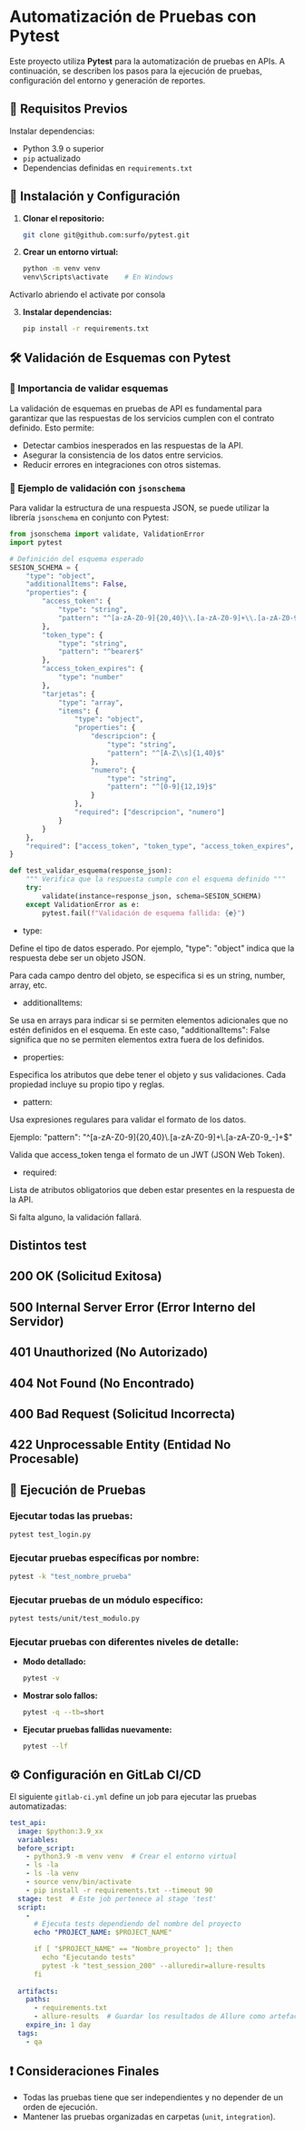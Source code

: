 # Automatización de Pruebas con Pytest

Este proyecto utiliza **Pytest** para la automatización de pruebas en APIs. A continuación, se describen los pasos para la ejecución de pruebas, configuración del entorno y generación de reportes.

## 📌 Requisitos Previos

Instalar dependencias:

- Python 3.9 o superior
- `pip` actualizado
- Dependencias definidas en `requirements.txt`
     

## 📂 Instalación y Configuración

1. **Clonar el repositorio:**
   ```bash
   git clone git@github.com:surfo/pytest.git
   ```
2. **Crear un entorno virtual:**
   ```bash
   python -m venv venv
   venv\Scripts\activate    # En Windows
   ```
Activarlo abriendo el activate por consola 

3. **Instalar dependencias:**
   ```bash
   pip install -r requirements.txt
   ```

## 🛠 Validación de Esquemas con Pytest

### 📌 Importancia de validar esquemas
La validación de esquemas en pruebas de API es fundamental para garantizar que las respuestas de los servicios cumplen con el contrato definido. Esto permite:
- Detectar cambios inesperados en las respuestas de la API.
- Asegurar la consistencia de los datos entre servicios.
- Reducir errores en integraciones con otros sistemas.

### 📄 Ejemplo de validación con `jsonschema`
Para validar la estructura de una respuesta JSON, se puede utilizar la librería `jsonschema` en conjunto con Pytest:

```python
from jsonschema import validate, ValidationError
import pytest

# Definición del esquema esperado
SESION_SCHEMA = {
    "type": "object",
    "additionalItems": False,
    "properties": {
        "access_token": {
            "type": "string",
            "pattern": "^[a-zA-Z0-9]{20,40}\\.[a-zA-Z0-9]+\\.[a-zA-Z0-9_-]+$"
        },
        "token_type": {
            "type": "string",
            "pattern": "^bearer$"
        },
        "access_token_expires": {
            "type": "number"
        },
        "tarjetas": {
            "type": "array",
            "items": {
                "type": "object",
                "properties": {
                    "descripcion": {
                        "type": "string",
                        "pattern": "^[A-Z\\s]{1,40}$"
                    },
                    "numero": {
                        "type": "string",
                        "pattern": "^[0-9]{12,19}$"
                    }
                },
                "required": ["descripcion", "numero"]
            }
        }
    },
    "required": ["access_token", "token_type", "access_token_expires", "tarjetas"]
}

def test_validar_esquema(response_json):
    """ Verifica que la respuesta cumple con el esquema definido """
    try:
        validate(instance=response_json, schema=SESION_SCHEMA)
    except ValidationError as e:
        pytest.fail(f"Validación de esquema fallida: {e}")
```

- type:

Define el tipo de datos esperado. Por ejemplo, "type": "object" indica que la respuesta debe ser un objeto JSON.

Para cada campo dentro del objeto, se especifica si es un string, number, array, etc.

- additionalItems:

Se usa en arrays para indicar si se permiten elementos adicionales que no estén definidos en el esquema. En este caso, "additionalItems": False significa que no se permiten elementos extra fuera de los definidos.

- properties:

Especifica los atributos que debe tener el objeto y sus validaciones. Cada propiedad incluye su propio tipo y reglas.

- pattern:

Usa expresiones regulares para validar el formato de los datos.

Ejemplo: "pattern": "^[a-zA-Z0-9]{20,40}\\.[a-zA-Z0-9]+\\.[a-zA-Z0-9_-]+$"

Valida que access_token tenga el formato de un JWT (JSON Web Token).

- required:

Lista de atributos obligatorios que deben estar presentes en la respuesta de la API.

Si falta alguno, la validación fallará.

## Distintos test 

## 200 OK (Solicitud Exitosa)

## 500 Internal Server Error (Error Interno del Servidor)

## 401 Unauthorized (No Autorizado)

## 404 Not Found (No Encontrado)

## 400 Bad Request (Solicitud Incorrecta)

## 422 Unprocessable Entity (Entidad No Procesable)




## 🚀 Ejecución de Pruebas

### Ejecutar todas las pruebas:
```bash
pytest test_login.py
```

### Ejecutar pruebas específicas por nombre:
```bash
pytest -k "test_nombre_prueba" 
```

### Ejecutar pruebas de un módulo específico:
```bash
pytest tests/unit/test_modulo.py 
```

### Ejecutar pruebas con diferentes niveles de detalle:
- **Modo detallado:**
  ```bash
  pytest -v
  ```
- **Mostrar solo fallos:**
  ```bash
  pytest -q --tb=short
  ```
- **Ejecutar pruebas fallidas nuevamente:**
  ```bash
  pytest --lf
  ```




## ⚙️ Configuración en GitLab CI/CD

El siguiente `gitlab-ci.yml` define un job para ejecutar las pruebas automatizadas:
```yaml
test_api:
  image: $python:3.9_xx
  variables:    
  before_script:
    - python3.9 -m venv venv  # Crear el entorno virtual
    - ls -la
    - ls -la venv
    - source venv/bin/activate
    - pip install -r requirements.txt --timeout 90
  stage: test  # Este job pertenece al stage 'test'
  script:
    -       
      # Ejecuta tests dependiendo del nombre del proyecto
      echo "PROJECT_NAME: $PROJECT_NAME"

      if [ "$PROJECT_NAME" == "Nombre_proyecto" ]; then
        echo "Ejecutando tests"
        pytest -k "test_session_200" --alluredir=allure-results
      fi
      
  artifacts:
    paths:
      - requirements.txt
      - allure-results  # Guardar los resultados de Allure como artefacto
    expire_in: 1 day
  tags:
    - qa
```

## ❗ Consideraciones Finales
- Todas las pruebas tiene que ser independientes y no depender de un orden de ejecución.
- Mantener las pruebas organizadas en carpetas (`unit`, `integration`).

